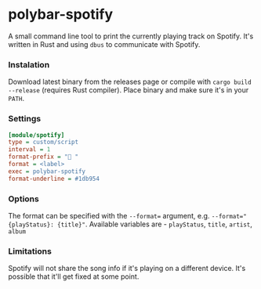 # polybar-spotify

A small command line tool to print the currently playing track on Spotify. It's written in Rust and using `dbus` to communicate with Spotify.

### Instalation
Download latest binary from the releases page or compile with `cargo build --release` (requires Rust compiler). Place binary and make sure it's in your `PATH`.

### Settings
```ini
[module/spotify]
type = custom/script
interval = 1
format-prefix = " "
format = <label>
exec = polybar-spotify
format-underline = #1db954
```

### Options
The format can be specified with the `--format=` argument, e.g. `--format="{playStatus}: {title}"`.
Available variables are - `playStatus`, `title`, `artist`, `album` 

### Limitations
Spotify will not share the song info if it's playing on a different device. It's possible that it'll get fixed at some point.
